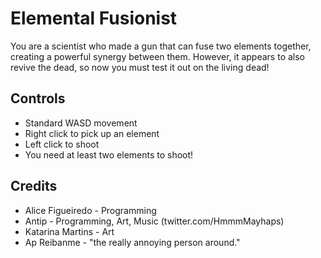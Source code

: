 # Elemental Fusionist

You are a scientist who made a gun that can fuse two elements together, creating a powerful synergy between them. However, it appears to also revive the dead, so now you must test it out on the living dead!

## Controls

- Standard WASD movement
- Right click to pick up an element
- Left click to shoot
- You need at least two elements to shoot!

## Credits

- Alice Figueiredo - Programming
- Antip            - Programming, Art, Music (twitter.com/HmmmMayhaps)
- Katarina Martins - Art
- Ap Reibanme      - "the really annoying person around."
